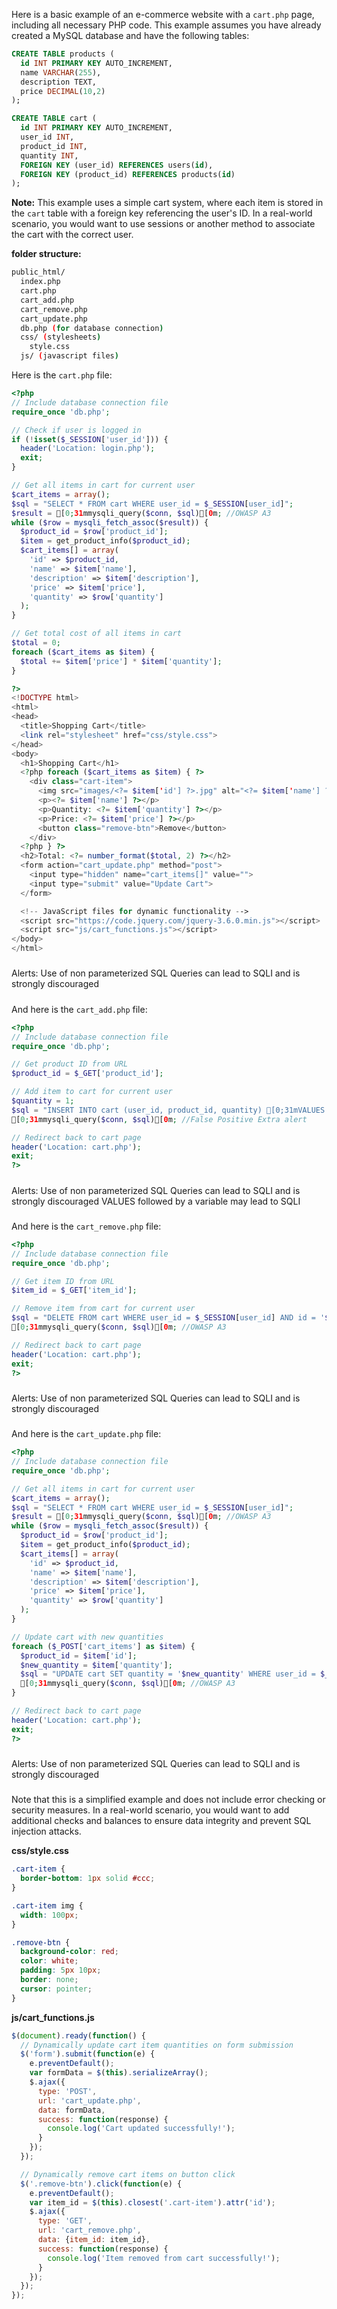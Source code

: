 



Here is a basic example of an e-commerce website with a `cart.php` page, including all necessary PHP code. This example assumes you have already created a MySQL database and have the following tables:

```sql
CREATE TABLE products (
  id INT PRIMARY KEY AUTO_INCREMENT,
  name VARCHAR(255),
  description TEXT,
  price DECIMAL(10,2)
);

CREATE TABLE cart (
  id INT PRIMARY KEY AUTO_INCREMENT,
  user_id INT,
  product_id INT,
  quantity INT,
  FOREIGN KEY (user_id) REFERENCES users(id),
  FOREIGN KEY (product_id) REFERENCES products(id)
);
```

**Note:** This example uses a simple cart system, where each item is stored in the `cart` table with a foreign key referencing the user's ID. In a real-world scenario, you would want to use sessions or another method to associate the cart with the correct user.

**folder structure:**
```bash
public_html/
  index.php
  cart.php
  cart_add.php
  cart_remove.php
  cart_update.php
  db.php (for database connection)
  css/ (stylesheets)
    style.css
  js/ (javascript files)
```
Here is the `cart.php` file:
```php
<?php
// Include database connection file
require_once 'db.php';

// Check if user is logged in
if (!isset($_SESSION['user_id'])) {
  header('Location: login.php');
  exit;
}

// Get all items in cart for current user
$cart_items = array();
$sql = "SELECT * FROM cart WHERE user_id = $_SESSION[user_id]";
$result = [0;31mmysqli_query($conn, $sql)[0m; //OWASP A3
while ($row = mysqli_fetch_assoc($result)) {
  $product_id = $row['product_id'];
  $item = get_product_info($product_id);
  $cart_items[] = array(
    'id' => $product_id,
    'name' => $item['name'],
    'description' => $item['description'],
    'price' => $item['price'],
    'quantity' => $row['quantity']
  );
}

// Get total cost of all items in cart
$total = 0;
foreach ($cart_items as $item) {
  $total += $item['price'] * $item['quantity'];
}

?>
<!DOCTYPE html>
<html>
<head>
  <title>Shopping Cart</title>
  <link rel="stylesheet" href="css/style.css">
</head>
<body>
  <h1>Shopping Cart</h1>
  <?php foreach ($cart_items as $item) { ?>
    <div class="cart-item">
      <img src="images/<?= $item['id'] ?>.jpg" alt="<?= $item['name'] ?>">
      <p><?= $item['name'] ?></p>
      <p>Quantity: <?= $item['quantity'] ?></p>
      <p>Price: <?= $item['price'] ?></p>
      <button class="remove-btn">Remove</button>
    </div>
  <?php } ?>
  <h2>Total: <?= number_format($total, 2) ?></h2>
  <form action="cart_update.php" method="post">
    <input type="hidden" name="cart_items[]" value="">
    <input type="submit" value="Update Cart">
  </form>

  <!-- JavaScript files for dynamic functionality -->
  <script src="https://code.jquery.com/jquery-3.6.0.min.js"></script>
  <script src="js/cart_functions.js"></script>
</body>
</html>
```
#####
Alerts:
Use of non parameterized SQL Queries can lead to SQLI and is strongly discouraged
#####
And here is the `cart_add.php` file:
```php
<?php
// Include database connection file
require_once 'db.php';

// Get product ID from URL
$product_id = $_GET['product_id'];

// Add item to cart for current user
$quantity = 1;
$sql = "INSERT INTO cart (user_id, product_id, quantity) [0;31mVALUES ('$_SESSION[user_id]', '$product_id', '$quantity')[0m"; //OWASP A3
[0;31mmysqli_query($conn, $sql)[0m; //False Positive Extra alert

// Redirect back to cart page
header('Location: cart.php');
exit;
?>
```
#####
Alerts:
Use of non parameterized SQL Queries can lead to SQLI and is strongly discouraged
VALUES followed by a variable may lead to SQLI
#####
And here is the `cart_remove.php` file:
```php
<?php
// Include database connection file
require_once 'db.php';

// Get item ID from URL
$item_id = $_GET['item_id'];

// Remove item from cart for current user
$sql = "DELETE FROM cart WHERE user_id = $_SESSION[user_id] AND id = '$item_id'";
[0;31mmysqli_query($conn, $sql)[0m; //OWASP A3

// Redirect back to cart page
header('Location: cart.php');
exit;
?>
```
#####
Alerts:
Use of non parameterized SQL Queries can lead to SQLI and is strongly discouraged
#####
And here is the `cart_update.php` file:
```php
<?php
// Include database connection file
require_once 'db.php';

// Get all items in cart for current user
$cart_items = array();
$sql = "SELECT * FROM cart WHERE user_id = $_SESSION[user_id]";
$result = [0;31mmysqli_query($conn, $sql)[0m; //OWASP A3
while ($row = mysqli_fetch_assoc($result)) {
  $product_id = $row['product_id'];
  $item = get_product_info($product_id);
  $cart_items[] = array(
    'id' => $product_id,
    'name' => $item['name'],
    'description' => $item['description'],
    'price' => $item['price'],
    'quantity' => $row['quantity']
  );
}

// Update cart with new quantities
foreach ($_POST['cart_items'] as $item) {
  $product_id = $item['id'];
  $new_quantity = $item['quantity'];
  $sql = "UPDATE cart SET quantity = '$new_quantity' WHERE user_id = $_SESSION[user_id] AND product_id = '$product_id'";
  [0;31mmysqli_query($conn, $sql)[0m; //OWASP A3
}

// Redirect back to cart page
header('Location: cart.php');
exit;
?>
```
#####
Alerts:
Use of non parameterized SQL Queries can lead to SQLI and is strongly discouraged
#####
Note that this is a simplified example and does not include error checking or security measures. In a real-world scenario, you would want to add additional checks and balances to ensure data integrity and prevent SQL injection attacks.

**css/style.css**
```css
.cart-item {
  border-bottom: 1px solid #ccc;
}

.cart-item img {
  width: 100px;
}

.remove-btn {
  background-color: red;
  color: white;
  padding: 5px 10px;
  border: none;
  cursor: pointer;
}
```
**js/cart_functions.js**
```javascript
$(document).ready(function() {
  // Dynamically update cart item quantities on form submission
  $('form').submit(function(e) {
    e.preventDefault();
    var formData = $(this).serializeArray();
    $.ajax({
      type: 'POST',
      url: 'cart_update.php',
      data: formData,
      success: function(response) {
        console.log('Cart updated successfully!');
      }
    });
  });

  // Dynamically remove cart items on button click
  $('.remove-btn').click(function(e) {
    e.preventDefault();
    var item_id = $(this).closest('.cart-item').attr('id');
    $.ajax({
      type: 'GET',
      url: 'cart_remove.php',
      data: {item_id: item_id},
      success: function(response) {
        console.log('Item removed from cart successfully!');
      }
    });
  });
});
```



